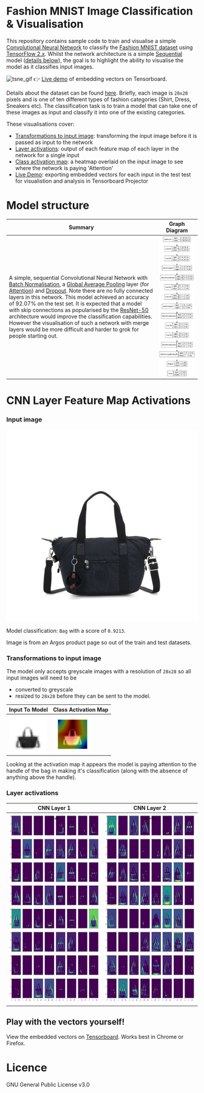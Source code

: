 # Fashion MNIST Image Classification & Visualisation

This repository contains sample code to train and visualise a simple [Convolutional Neural Network](https://en.wikipedia.org/wiki/Convolutional_neural_network) to classify the [Fashion MNIST dataset](https://github.com/zalandoresearch/fashion-mnist) using [TensorFlow 2.x](https://www.tensorflow.org).
Whilst the network architecture is a simple [Sequential](https://www.tensorflow.org/api_docs/python/tf/keras/Sequential) model ([details below](#model-structure)), the goal is to highlight the ability to visualise the model as it classifies input images. 

![tsne_gif](docs/images/tsne.gif)
👉 [Live demo](http://projector.tensorflow.org/?config=https://raw.githubusercontent.com/insectatorious/fashion_mnist_demo/master/tensorboard_assets/config_github.json) of embedding vectors on Tensorboard.

Details about the dataset can be found [here](https://github.com/zalandoresearch/fashion-mnist). Briefly, each image is `28x28` pixels and is one of ten different types of fashion categories (Shirt, Dress, Sneakers etc). The classification task is to train a model that can take one of these images as input and classify it into one of the existing categories. 

These visualisations cover:
- [Transformations to input image](#transformations-to-input-image): transforming the input image before it is passed as input to the network
- [Layer activations](#layer-activations): output of each feature map of each layer in the network for a single input
- [Class activation map](#transformations-to-input-image): a heatmap overlaid on the input image to see where the network is paying 'Attention'
- [Live Demo](http://projector.tensorflow.org/?config=https://raw.githubusercontent.com/insectatorious/fashion_mnist_demo/master/tensorboard_assets/config_github.json): exporting embedded vectors for each input in the test test for visualistion and analysis in Tensorboard Projector


# Model structure

Summary | Graph Diagram
----|----
A simple, sequential Convolutional Neural Network with [Batch Normalisation](https://en.wikipedia.org/wiki/Batch_normalization), a [Global Average Pooling](https://alexisbcook.github.io/2017/global-average-pooling-layers-for-object-localization/) layer (for [Attention](https://papers.nips.cc/paper/7181-attention-is-all-you-need.pdf)) and [Dropout](https://en.wikipedia.org/wiki/Convolutional_neural_network#Dropout). Note there are no fully connected layers in this network. This model achieved an accuracy of 92.07% on the test set. It is expected that a model with skip connections as popularised by the [ResNet-50](https://arxiv.org/abs/1512.03385) architecture would improve the classification capabilities. However the visualisation of such a network with merge layers would be more difficult and harder to grok for people starting out. | <img src="docs/images/model.png" width="500">



# CNN Layer Feature Map Activations

### Input image
![Input Image](docs/images/visualisations/input_image.png)

Model classification: `Bag` with a score of `0.9213`.

Image is from an Argos product page so out of the train and test datasets. 

### Transformations to input image
The model only accepts greyscale images with a resolution of `28x28` so all input images will need to be 
- converted to greyscale
- resized to `28x28`
before they can be sent to the model.

Input To Model | Class Activation Map 
---------------|---------------------
<img src="docs/images/visualisations/rescaled_model_input.png" width="100"> | <img src="docs/images/visualisations/cam.png" width="100"> 

Looking at the activation map it appears the model is paying attention to the handle of the bag in making it's classification (along with the absence of anything above the handle).
### Layer activations

CNN Layer 1 | CNN Layer 2
------------|-------------
<img src="docs/images/visualisations/conv2d.png" height="500" width="500"> | <img src="docs/images/visualisations/conv2d_1.png" height="500" width="500">

## Play with the vectors yourself!
View the embedded vectors on [Tensorboard](http://projector.tensorflow.org/?config=https://raw.githubusercontent.com/insectatorious/fashion_mnist_demo/master/tensorboard_assets/config_github.json). Works best in Chrome or Firefox. 

# Licence
GNU General Public License v3.0
